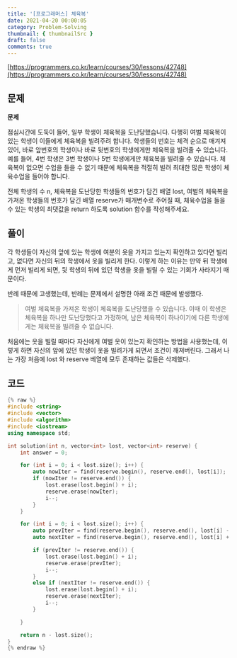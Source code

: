 ```yaml
---
title: '[프로그래머스] 체육복'
date: 2021-04-20 00:00:05
category: Problem-Solving
thumbnail: { thumbnailSrc }
draft: false
comments: true
---
```


[https://programmers.co.kr/learn/courses/30/lessons/42748](https://programmers.co.kr/learn/courses/30/lessons/42748)

## 문제

**문제**<br>

점심시간에 도둑이 들어, 일부 학생이 체육복을 도난당했습니다. 다행히 여벌 체육복이 있는 학생이 이들에게 체육복을 빌려주려 합니다. 학생들의 번호는 체격 순으로 매겨져 있어, 바로 앞번호의 학생이나 바로 뒷번호의 학생에게만 체육복을 빌려줄 수 있습니다. 예를 들어, 4번 학생은 3번 학생이나 5번 학생에게만 체육복을 빌려줄 수 있습니다. 체육복이 없으면 수업을 들을 수 없기 때문에 체육복을 적절히 빌려 최대한 많은 학생이 체육수업을 들어야 합니다.

전체 학생의 수 n, 체육복을 도난당한 학생들의 번호가 담긴 배열 lost, 여벌의 체육복을 가져온 학생들의 번호가 담긴 배열 reserve가 매개변수로 주어질 때, 체육수업을 들을 수 있는 학생의 최댓값을 return 하도록 solution 함수를 작성해주세요.

## 풀이

각 학생들이 자신의 앞에 있는 학생에 여분의 옷을 가지고 있는지 확인하고 있다면 빌리고, 없다면 자신의 뒤의 학생에서 옷을 빌리게 한다. 이렇게 하는 이유는 만약 뒤 학생에게 먼저 빌리게 되면, 뒷 학생의 뒤에 있던 학생을 옷을 빌릴 수 있는 기회가 사라지기 때문이다.

반례 때문에 고생했는데, 반례는 문제에서 설명한 아래 조건 때문에 발생했다.

> 여벌 체육복을 가져온 학생이 체육복을 도난당했을 수 있습니다. 이때 이 학생은 체육복을 하나만 도난당했다고 가정하며, 남은 체육복이 하나이기에 다른 학생에게는 체육복을 빌려줄 수 없습니다.

처음에는 옷을 빌릴 때마다 자신에게 여벌 옷이 있는지 확인하는 방법을 사용했는데, 이렇게 하면 자신의 앞에 있던 학생이 옷을 빌려가게 되면서 조건이 깨져버린다. 그래서 나는 가장 처음에 lost 와 reserve 베열에 모두 존재하는 값들은 삭제했다.

## 코드

```cpp
{% raw %}
#include <string>
#include <vector>
#include <algorithm>
#include <iostream>
using namespace std;

int solution(int n, vector<int> lost, vector<int> reserve) {
    int answer = 0;

    for (int i = 0; i < lost.size(); i++) {
        auto nowIter = find(reserve.begin(), reserve.end(), lost[i]);
        if (nowIter != reserve.end()) {
            lost.erase(lost.begin() + i);
            reserve.erase(nowIter);
            i--;
        }
    }

    for (int i = 0; i < lost.size(); i++) {
        auto prevIter = find(reserve.begin(), reserve.end(), lost[i] - 1);
        auto nextIter = find(reserve.begin(), reserve.end(), lost[i] + 1);

        if (prevIter != reserve.end()) {
            lost.erase(lost.begin() + i);
            reserve.erase(prevIter);
            i--;
        }
        else if (nextIter != reserve.end()) {
            lost.erase(lost.begin() + i);
            reserve.erase(nextIter);
            i--;
        }

    }

    return n - lost.size();
}
{% endraw %}
```
